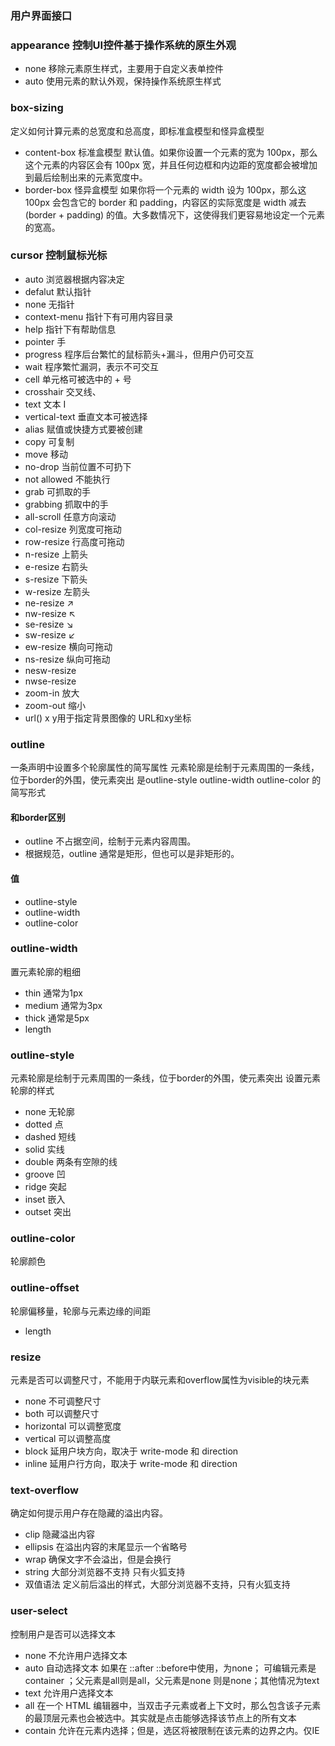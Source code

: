 ### 用户界面接口

### appearance 控制UI控件基于操作系统的原生外观
* none 移除元素原生样式，主要用于自定义表单控件
* auto 使用元素的默认外观，保持操作系统原生样式

### box-sizing
定义如何计算元素的总宽度和总高度，即标准盒模型和怪异盒模型
* content-box 标准盒模型 默认值。如果你设置一个元素的宽为 100px，那么这个元素的内容区会有 100px 宽，并且任何边框和内边距的宽度都会被增加到最后绘制出来的元素宽度中。
* border-box 怪异盒模型 如果你将一个元素的 width 设为 100px，那么这 100px 会包含它的 border 和 padding，内容区的实际宽度是 width 减去 (border + padding) 的值。大多数情况下，这使得我们更容易地设定一个元素的宽高。

### cursor 控制鼠标光标
* auto 浏览器根据内容决定
* defalut 默认指针
* none 无指针
* context-menu 指针下有可用内容目录
* help 指针下有帮助信息
* pointer 手
* progress 程序后台繁忙的鼠标箭头+漏斗，但用户仍可交互
* wait 程序繁忙漏洞，表示不可交互
* cell 单元格可被选中的 + 号
* crosshair 交叉线、
* text 文本 I
* vertical-text 垂直文本可被选择
* alias 赋值或快捷方式要被创建
* copy 可复制
* move 移动
* no-drop 当前位置不可扔下
* not allowed 不能执行
* grab 可抓取的手
* grabbing 抓取中的手
* all-scroll 任意方向滚动
* col-resize 列宽度可拖动
* row-resize 行高度可拖动
* n-resize 上箭头
* e-resize 右箭头
* s-resize 下箭头
* w-resize 左箭头
* ne-resize ↗
* nw-resize ↖
* se-resize ↘
* sw-resize ↙
* ew-resize 横向可拖动
* ns-resize 纵向可拖动
* nesw-resize 
* nwse-resize 
* zoom-in  放大
* zoom-out 缩小
* url() x y用于指定背景图像的 URL和xy坐标


### outline
一条声明中设置多个轮廓属性的简写属性 元素轮廓是绘制于元素周围的一条线，位于border的外围，使元素突出
是outline-style outline-width outline-color 的简写形式
#### 和border区别
* outline 不占据空间，绘制于元素内容周围。
* 根据规范，outline 通常是矩形，但也可以是非矩形的。

#### 值
* outline-style
* outline-width
* outline-color

### outline-width
置元素轮廓的粗细
* thin 通常为1px
* medium 通常为3px
* thick 通常是5px
* length


### outline-style
元素轮廓是绘制于元素周围的一条线，位于border的外围，使元素突出
设置元素轮廓的样式
* none 无轮廓
* dotted 点
* dashed 短线
* solid 实线
* double 两条有空隙的线
* groove 凹
* ridge 突起
* inset 嵌入
* outset 突出

### outline-color
轮廓颜色

### outline-offset
轮廓偏移量，轮廓与元素边缘的间距
* length


### resize
元素是否可以调整尺寸，不能用于内联元素和overflow属性为visible的块元素
* none 不可调整尺寸
* both 可以调整尺寸
* horizontal 可以调整宽度
* vertical 可以调整高度
* block 延用户块方向，取决于 write-mode 和 direction
* inline 延用户行方向，取决于 write-mode 和 direction


### text-overflow
确定如何提示用户存在隐藏的溢出内容。
* clip 隐藏溢出内容
* ellipsis 在溢出内容的末尾显示一个省略号
* wrap 确保文字不会溢出，但是会换行
* string 大部分浏览器不支持 只有火狐支持
* 双值语法 定义前后溢出的样式，大部分浏览器不支持，只有火狐支持

### user-select
控制用户是否可以选择文本
* none 不允许用户选择文本
* auto 自动选择文本 如果在 ::after ::before中使用，为none； 可编辑元素是container ；父元素是all则是all，父元素是none 则是none；其他情况为text
* text 允许用户选择文本
* all 在一个 HTML 编辑器中，当双击子元素或者上下文时，那么包含该子元素的最顶层元素也会被选中。其实就是点击能够选择该节点上的所有文本
* contain 允许在元素内选择；但是，选区将被限制在该元素的边界之内。仅IE